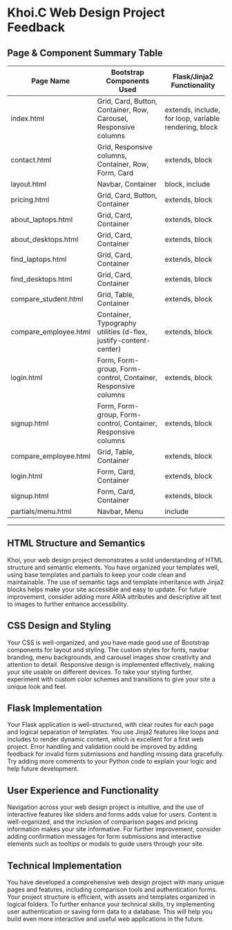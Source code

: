 # Khoi.C Web Design Project Feedback

## Page & Component Summary Table

| Page Name             | Bootstrap Components Used                                        | Flask/Jinja2 Functionality                            |
| --------------------- | ---------------------------------------------------------------- | ----------------------------------------------------- |
| index.html            | Grid, Card, Button, Container, Row, Carousel, Responsive columns | extends, include, for loop, variable rendering, block |
| contact.html          | Grid, Responsive columns, Container, Row, Form, Card             | extends, block                                        |
| layout.html           | Navbar, Container                                                | block, include                                        |
| pricing.html          | Grid, Card, Button, Container                                    | extends, block                                        |
| about_laptops.html    | Grid, Card, Container                                            | extends, block                                        |
| about_desktops.html   | Grid, Card, Container                                            | extends, block                                        |
| find_laptops.html     | Grid, Card, Container                                            | extends, block                                        |
| find_desktops.html    | Grid, Card, Container                                            | extends, block                                        |
| compare_student.html  | Grid, Table, Container                                           | extends, block                                        |
| compare_employee.html | Container, Typography utilities (d-flex, justify-content-center) | extends, block                                        |
| login.html            | Form, Form-group, Form-control, Container, Responsive columns    | extends, block                                        |
| signup.html           | Form, Form-group, Form-control, Container, Responsive columns    | extends, block                                        |
| compare_employee.html | Grid, Table, Container                                           | extends, block                                        |
| login.html            | Form, Card, Container                                            | extends, block                                        |
| signup.html           | Form, Card, Container                                            | extends, block                                        |
| partials/menu.html    | Navbar, Menu                                                     | include                                               |

---

## HTML Structure and Semantics

Khoi, your web design project demonstrates a solid understanding of HTML structure and semantic elements. You have organized your templates well, using base templates and partials to keep your code clean and maintainable. The use of semantic tags and template inheritance with Jinja2 blocks helps make your site accessible and easy to update. For future improvement, consider adding more ARIA attributes and descriptive alt text to images to further enhance accessibility.

## CSS Design and Styling

Your CSS is well-organized, and you have made good use of Bootstrap components for layout and styling. The custom styles for fonts, navbar branding, menu backgrounds, and carousel images show creativity and attention to detail. Responsive design is implemented effectively, making your site usable on different devices. To take your styling further, experiment with custom color schemes and transitions to give your site a unique look and feel.

## Flask Implementation

Your Flask application is well-structured, with clear routes for each page and logical separation of templates. You use Jinja2 features like loops and includes to render dynamic content, which is excellent for a first web project. Error handling and validation could be improved by adding feedback for invalid form submissions and handling missing data gracefully. Try adding more comments to your Python code to explain your logic and help future development.

## User Experience and Functionality

Navigation across your web design project is intuitive, and the use of interactive features like sliders and forms adds value for users. Content is well-organized, and the inclusion of comparison pages and pricing information makes your site informative. For further improvement, consider adding confirmation messages for form submissions and interactive elements such as tooltips or modals to guide users through your site.

## Technical Implementation

You have developed a comprehensive web design project with many unique pages and features, including comparison tools and authentication forms. Your project structure is efficient, with assets and templates organized in logical folders. To further enhance your technical skills, try implementing user authentication or saving form data to a database. This will help you build even more interactive and useful web applications in the future.
